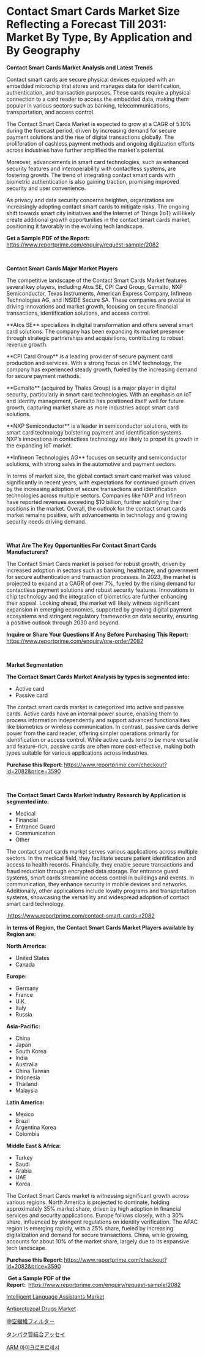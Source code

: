 <p><h1>Contact Smart Cards Market Size Reflecting a Forecast Till 2031: Market By Type, By Application and By Geography</h1></p><p><strong>Contact Smart Cards Market Analysis and Latest Trends</strong></p>
<p><p>Contact smart cards are secure physical devices equipped with an embedded microchip that stores and manages data for identification, authentication, and transaction purposes. These cards require a physical connection to a card reader to access the embedded data, making them popular in various sectors such as banking, telecommunications, transportation, and access control.</p><p>The Contact Smart Cards Market is expected to grow at a CAGR of 5.10% during the forecast period, driven by increasing demand for secure payment solutions and the rise of digital transactions globally. The proliferation of cashless payment methods and ongoing digitization efforts across industries have further amplified the market's potential. </p><p>Moreover, advancements in smart card technologies, such as enhanced security features and interoperability with contactless systems, are fostering growth. The trend of integrating contact smart cards with biometric authentication is also gaining traction, promising improved security and user convenience. </p><p>As privacy and data security concerns heighten, organizations are increasingly adopting contact smart cards to mitigate risks. The ongoing shift towards smart city initiatives and the Internet of Things (IoT) will likely create additional growth opportunities in the contact smart cards market, positioning it favorably in the evolving tech landscape.</p></p>
<p><strong>Get a Sample PDF of the Report:&nbsp;</strong> <a href="https://www.reportprime.com/enquiry/request-sample/2082">https://www.reportprime.com/enquiry/request-sample/2082</a></p>
<p>&nbsp;</p>
<p><strong>Contact Smart Cards Major Market Players</strong></p>
<p><p>The competitive landscape of the Contact Smart Cards Market features several key players, including Atos SE, CPI Card Group, Gemalto, NXP Semiconductor, Texas Instruments, American Express Company, Infineon Technologies AG, and INSIDE Secure SA. These companies are pivotal in driving innovations and market growth, focusing on secure financial transactions, identification solutions, and access control.</p><p>**Atos SE** specializes in digital transformation and offers several smart card solutions. The company has been expanding its market presence through strategic partnerships and acquisitions, contributing to robust revenue growth. </p><p>**CPI Card Group** is a leading provider of secure payment card production and services. With a strong focus on EMV technology, the company has experienced steady growth, fueled by the increasing demand for secure payment methods. </p><p>**Gemalto** (acquired by Thales Group) is a major player in digital security, particularly in smart card technologies. With an emphasis on IoT and identity management, Gemalto has positioned itself well for future growth, capturing market share as more industries adopt smart card solutions. </p><p>**NXP Semiconductor** is a leader in semiconductor solutions, with its smart card technology bolstering payment and identification systems. NXP’s innovations in contactless technology are likely to propel its growth in the expanding IoT market.</p><p>**Infineon Technologies AG** focuses on security and semiconductor solutions, with strong sales in the automotive and payment sectors. </p><p>In terms of market size, the global contact smart card market was valued significantly in recent years, with expectations for continued growth driven by the increasing adoption of secure transactions and identification technologies across multiple sectors. Companies like NXP and Infineon have reported revenues exceeding $10 billion, further solidifying their positions in the market. Overall, the outlook for the contact smart cards market remains positive, with advancements in technology and growing security needs driving demand.</p></p>
<p>&nbsp;</p>
<p><strong>What Are The Key Opportunities For Contact Smart Cards Manufacturers?</strong></p>
<p><p>The Contact Smart Cards market is poised for robust growth, driven by increased adoption in sectors such as banking, healthcare, and government for secure authentication and transaction processes. In 2023, the market is projected to expand at a CAGR of over 7%, fueled by the rising demand for contactless payment solutions and robust security features. Innovations in chip technology and the integration of biometrics are further enhancing their appeal. Looking ahead, the market will likely witness significant expansion in emerging economies, supported by growing digital payment ecosystems and stringent regulatory frameworks on data security, ensuring a positive outlook through 2030 and beyond.</p></p>
<p><strong>Inquire or Share Your Questions If Any Before Purchasing This Report:</strong> <a href="https://www.reportprime.com/enquiry/pre-order/2082">https://www.reportprime.com/enquiry/pre-order/2082</a></p>
<p>&nbsp;</p>
<p><strong>Market Segmentation</strong></p>
<p><strong>The Contact Smart Cards Market Analysis by types is segmented into:</strong></p>
<p><ul><li>Active card</li><li>Passive card</li></ul></p>
<p><p>The contact smart cards market is categorized into active and passive cards. Active cards have an internal power source, enabling them to process information independently and support advanced functionalities like biometrics or wireless communication. In contrast, passive cards derive power from the card reader, offering simpler operations primarily for identification or access control. While active cards tend to be more versatile and feature-rich, passive cards are often more cost-effective, making both types suitable for various applications across industries.</p></p>
<p><strong>Purchase this Report:&nbsp;</strong><a href="https://www.reportprime.com/checkout?id=2082&price=3590">https://www.reportprime.com/checkout?id=2082&price=3590</a></p>
<p>&nbsp;</p>
<p><strong>The Contact Smart Cards Market Industry Research by Application is segmented into:</strong></p>
<p><ul><li>Medical</li><li>Financial</li><li>Entrance Guard</li><li>Communication</li><li>Other</li></ul></p>
<p><p>The contact smart cards market serves various applications across multiple sectors. In the medical field, they facilitate secure patient identification and access to health records. Financially, they enable secure transactions and fraud reduction through encrypted data storage. For entrance guard systems, smart cards streamline access control in buildings and events. In communication, they enhance security in mobile devices and networks. Additionally, other applications include loyalty programs and transportation systems, showcasing the versatility and widespread adoption of contact smart card technology.</p></p>
<p><a href="https://www.reportprime.com/contact-smart-cards-r2082">&nbsp;https://www.reportprime.com/contact-smart-cards-r2082</a></p>
<p><strong>In terms of Region, the Contact Smart Cards Market Players available by Region are:</strong></p>
<p>
    <p> <strong> North America: </strong>
        <ul>
            <li>United States</li>
            <li>Canada</li>
        </ul>
        </p> 
    <p> <strong> Europe: </strong>
        <ul>
            <li>Germany</li>
            <li>France</li>
            <li>U.K.</li>
            <li>Italy</li>
            <li>Russia</li>
        </ul>
        </p> 
    <p> <strong> Asia-Pacific: </strong>
        <ul>
            <li>China</li>
            <li>Japan</li>
            <li>South Korea</li>
            <li>India</li>
            <li>Australia</li>
            <li>China Taiwan</li>
            <li>Indonesia</li>
            <li>Thailand</li>
            <li>Malaysia</li>
        </ul>
        </p> 
    <p> <strong> Latin America: </strong>
        <ul>
            <li>Mexico</li>
            <li>Brazil</li>
            <li>Argentina Korea</li>
            <li>Colombia</li>
        </ul>
        </p> 
    <p> <strong> Middle East & Africa: </strong>
        <ul>
            <li>Turkey</li>
            <li>Saudi</li>
            <li>Arabia</li>
            <li>UAE</li>
            <li>Korea</li>
        </ul>
    </p>
    </p>
<p><p>The Contact Smart Cards market is witnessing significant growth across various regions. North America is projected to dominate, holding approximately 35% market share, driven by high adoption in financial services and security applications. Europe follows closely, with a 30% share, influenced by stringent regulations on identity verification. The APAC region is emerging rapidly, with a 25% share, fueled by increasing digitalization and demand for secure transactions. China, while growing, accounts for about 10% of the market share, largely due to its expansive tech landscape.</p></p>
<p><strong>Purchase this Report: </strong><a href="https://www.reportprime.com/checkout?id=2082&price=3590">https://www.reportprime.com/checkout?id=2082&price=3590</a></p>
<p>&nbsp;<strong>Get a Sample PDF of the Report:&nbsp;&nbsp;</strong><a href="https://www.reportprime.com/enquiry/request-sample/2082">https://www.reportprime.com/enquiry/request-sample/2082</a></p>
<p><strong></strong></p>
<p><p><a href="https://medium.com/@samantha.welch56767/what-innovations-and-market-trends-are-shaping-the-intelligent-language-assistants-market-c7d2aab6ea36">Intelligent Language Assistants Market</a></p><p><a href="https://issuu.com/reportprime-2/docs/antiprotozoal-drugs-market-size-203_8387731ff492b8">Antiprotozoal Drugs Market</a></p><p><a href="https://medium.com/@ertg45hg/%E3%82%B0%E3%83%AD%E3%83%BC%E3%83%90%E3%83%AB%E3%83%9B%E3%83%AD%E3%83%BC%E3%83%95%E3%82%A3%E3%83%AB%E3%82%BF%E3%83%BC%E5%B8%82%E5%A0%B4%E5%88%86%E6%9E%90-%E4%B8%BB%E8%A6%81%E3%81%AA%E5%B8%82%E5%A0%B4%E5%8B%95%E5%90%91%E3%81%A8%E5%B0%86%E6%9D%A5%E4%BA%88%E6%B8%AC-2024-2031-1d7696c33ee4">中空繊維フィルター</a></p><p><a href="https://medium.com/@vidarogahn/%E3%82%BF%E3%83%B3%E3%83%91%E3%82%AF%E8%B3%AA%E7%B5%90%E5%90%88%E3%82%A2%E3%83%83%E3%82%BB%E3%82%A4%E5%B8%82%E5%A0%B4-%E3%82%B0%E3%83%AD%E3%83%BC%E3%83%90%E3%83%AB%E5%B8%82%E5%A0%B4%E5%8B%95%E5%90%91%E3%81%8A%E3%82%88%E3%81%B3%E8%B2%A9%E5%A3%B2%E3%83%88%E3%83%AC%E3%83%B3%E3%83%892024%E5%B9%B4%E3%81%8B%E3%82%892031%E5%B9%B4-317751278866">タンパク質結合アッセイ</a></p><p><a href="https://medium.com/@adsogvwv75/arm-%EB%A7%88%EC%9D%B4%ED%81%AC%EB%A1%9C%ED%94%84%EB%A1%9C%EC%84%B8%EC%84%9C-%EC%8B%9C%EC%9E%A5-2024-2031-%EC%82%B0%EC%97%85-%EC%9D%B8%EC%82%AC%EC%9D%B4%ED%8A%B8-%EB%B0%8F-%ED%88%AC%EC%9E%90-%EA%B8%B0%ED%9A%8C-be74dade8634">ARM 마이크로프로세서</a></p></p>